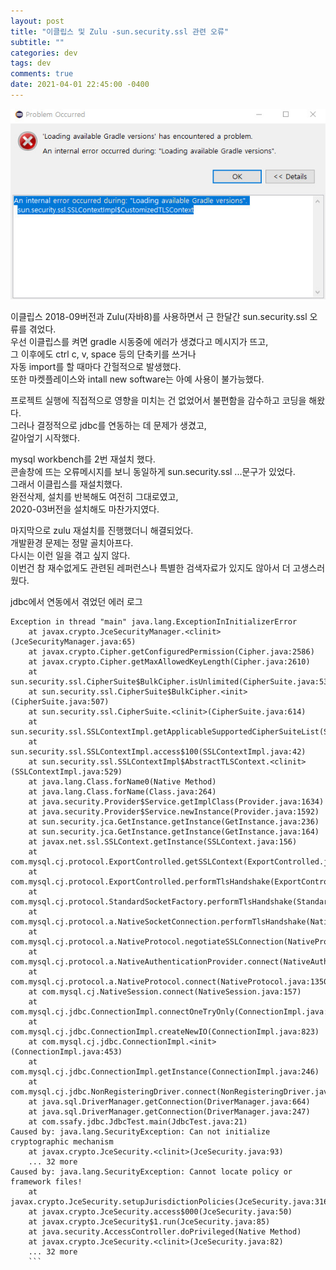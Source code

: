 ```yaml
---
layout: post
title: "이클립스 및 Zulu -sun.security.ssl 관련 오류"
subtitle: ""
categories: dev
tags: dev
comments: true
date: 2021-04-01 22:45:00 -0400
---
```


<img src="\assets\img\posts\20210401.jpg">  

이클립스 2018-09버전과 Zulu(자바8)를 사용하면서 근 한달간 sun.security.ssl 오류를 겪었다.   
우선 이클립스를 켜면 gradle 시동중에 에러가 생겼다고 메시지가 뜨고,  
그 이후에도 ctrl c, v, space 등의 단축키를 쓰거나  
자동 import를 할 때마다 간헐적으로 발생했다.  
또한 마켓플레이스와 intall new software는 아예 사용이 불가능했다.  

프로젝트 실행에 직접적으로 영향을 미치는 건 없었어서 불편함을 감수하고 코딩을 해왔다.  
그러나 결정적으로 jdbc를 연동하는 데 문제가 생겼고,  
갈아엎기 시작했다.  

mysql workbench를 2번 재설치 했다.  
콘솔창에 뜨는 오류메시지를 보니 동일하게 sun.security.ssl ...문구가 있었다.  
그래서 이클립스를 재설치했다.  
완전삭제, 설치를 반복해도 여전히 그대로였고,  
2020-03버전을 설치해도 마찬가지였다.  

마지막으로 zulu 재설치를 진행했더니 해결되었다.  
개발환경 문제는 정말 골치아프다.  
다시는 이런 일을 겪고 싶지 않다.  
이번건 참 재수없게도 관련된 레퍼런스나 특별한 검색자료가 있지도 않아서 더 고생스러웠다.  



jdbc에서 연동에서 겪었던 에러 로그

```
Exception in thread "main" java.lang.ExceptionInInitializerError
    at javax.crypto.JceSecurityManager.<clinit>(JceSecurityManager.java:65)
    at javax.crypto.Cipher.getConfiguredPermission(Cipher.java:2586)
    at javax.crypto.Cipher.getMaxAllowedKeyLength(Cipher.java:2610)
    at sun.security.ssl.CipherSuite$BulkCipher.isUnlimited(CipherSuite.java:535)
    at sun.security.ssl.CipherSuite$BulkCipher.<init>(CipherSuite.java:507)
    at sun.security.ssl.CipherSuite.<clinit>(CipherSuite.java:614)
    at sun.security.ssl.SSLContextImpl.getApplicableSupportedCipherSuiteList(SSLContextImpl.java:294)
    at sun.security.ssl.SSLContextImpl.access$100(SSLContextImpl.java:42)
    at sun.security.ssl.SSLContextImpl$AbstractTLSContext.<clinit>(SSLContextImpl.java:529)
    at java.lang.Class.forName0(Native Method)
    at java.lang.Class.forName(Class.java:264)
    at java.security.Provider$Service.getImplClass(Provider.java:1634)
    at java.security.Provider$Service.newInstance(Provider.java:1592)
    at sun.security.jca.GetInstance.getInstance(GetInstance.java:236)
    at sun.security.jca.GetInstance.getInstance(GetInstance.java:164)
    at javax.net.ssl.SSLContext.getInstance(SSLContext.java:156)
    at com.mysql.cj.protocol.ExportControlled.getSSLContext(ExportControlled.java:620)
    at com.mysql.cj.protocol.ExportControlled.performTlsHandshake(ExportControlled.java:303)
    at com.mysql.cj.protocol.StandardSocketFactory.performTlsHandshake(StandardSocketFactory.java:188)
    at com.mysql.cj.protocol.a.NativeSocketConnection.performTlsHandshake(NativeSocketConnection.java:97)
    at com.mysql.cj.protocol.a.NativeProtocol.negotiateSSLConnection(NativeProtocol.java:333)
    at com.mysql.cj.protocol.a.NativeAuthenticationProvider.connect(NativeAuthenticationProvider.java:167)
    at com.mysql.cj.protocol.a.NativeProtocol.connect(NativeProtocol.java:1350)
    at com.mysql.cj.NativeSession.connect(NativeSession.java:157)
    at com.mysql.cj.jdbc.ConnectionImpl.connectOneTryOnly(ConnectionImpl.java:953)
    at com.mysql.cj.jdbc.ConnectionImpl.createNewIO(ConnectionImpl.java:823)
    at com.mysql.cj.jdbc.ConnectionImpl.<init>(ConnectionImpl.java:453)
    at com.mysql.cj.jdbc.ConnectionImpl.getInstance(ConnectionImpl.java:246)
    at com.mysql.cj.jdbc.NonRegisteringDriver.connect(NonRegisteringDriver.java:198)
    at java.sql.DriverManager.getConnection(DriverManager.java:664)
    at java.sql.DriverManager.getConnection(DriverManager.java:247)
    at com.ssafy.jdbc.JdbcTest.main(JdbcTest.java:21)
Caused by: java.lang.SecurityException: Can not initialize cryptographic mechanism
    at javax.crypto.JceSecurity.<clinit>(JceSecurity.java:93)
    ... 32 more
Caused by: java.lang.SecurityException: Cannot locate policy or framework files!
    at javax.crypto.JceSecurity.setupJurisdictionPolicies(JceSecurity.java:316)
    at javax.crypto.JceSecurity.access$000(JceSecurity.java:50)
    at javax.crypto.JceSecurity$1.run(JceSecurity.java:85)
    at java.security.AccessController.doPrivileged(Native Method)
    at javax.crypto.JceSecurity.<clinit>(JceSecurity.java:82)
    ... 32 more
    ```